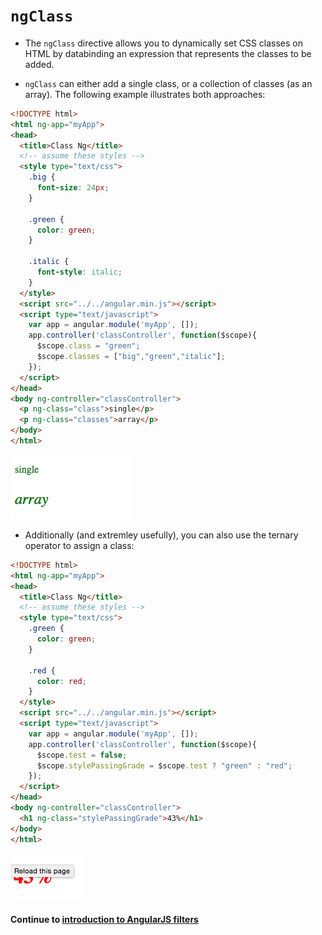 # `ngClass`
* The `ngClass` directive allows you to dynamically set CSS classes on HTML by databinding an expression that represents the classes to be added.
  
* `ngClass` can either add a single class, or a collection of classes (as an array). The following example illustrates both approaches:
  
```html
<!DOCTYPE html>
<html ng-app="myApp">
<head>
  <title>Class Ng</title>
  <!-- assume these styles -->
  <style type="text/css">
    .big {
      font-size: 24px;
    }

    .green {
      color: green;
    }

    .italic {
      font-style: italic;
    }
  </style>
  <script src="../../angular.min.js"></script>
  <script type="text/javascript">
    var app = angular.module('myApp', []);
    app.controller('classController', function($scope){
      $scope.class = "green";
      $scope.classes = ["big","green","italic"];
    });
  </script>
</head>
<body ng-controller="classController">
  <p ng-class="class">single</p>
  <p ng-class="classes">array</p>
</body>
</html>
```
  
![single and array](../imgs/class_single_array.png)
  
* Additionally (and extremley usefully), you can also use the ternary operator to assign a class:
  
```html
<!DOCTYPE html>
<html ng-app="myApp">
<head>
  <title>Class Ng</title>
  <!-- assume these styles -->
  <style type="text/css">
    .green {
      color: green;
    }

    .red {
      color: red;
    }
  </style>
  <script src="../../angular.min.js"></script>
  <script type="text/javascript">
    var app = angular.module('myApp', []);
    app.controller('classController', function($scope){
      $scope.test = false;
      $scope.stylePassingGrade = $scope.test ? "green" : "red";
    });
  </script>
</head>
<body ng-controller="classController">
  <h1 ng-class="stylePassingGrade">43%</h1>
</body>
</html>
```
  
![ternary](../imgs/class_ternary.png)
  
#### Continue to [introduction to AngularJS filters](_10_intro_filters.md)